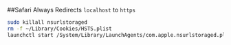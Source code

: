##Safari Always Redirects `localhost` to `https`
```bash
sudo killall nsurlstoraged
rm -f ~/Library/Cookies/HSTS.plist
launchctl start /System/Library/LaunchAgents/com.apple.nsurlstoraged.plist
```